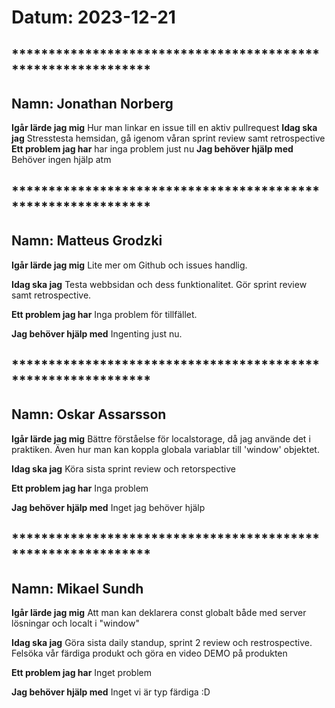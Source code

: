 # Datum: 2023-12-21

## ************************************************************* ##
## Namn: Jonathan Norberg
**Igår lärde jag mig** 
Hur man linkar en issue till en aktiv pullrequest 
**Idag ska jag** 
Stresstesta hemsidan, gå igenom våran sprint review samt retrospective
**Ett problem jag har** 
har inga problem just nu
**Jag behöver hjälp med** 
Behöver ingen hjälp atm    

## ************************************************************* ##
## Namn: Matteus Grodzki 
**Igår lärde jag mig** 
Lite mer om Github och issues handlig. 

**Idag ska jag** 
Testa webbsidan och dess funktionalitet. Gör sprint review samt retrospective.

**Ett problem jag har** 
Inga problem för tillfället. 

**Jag behöver hjälp med** 
Ingenting just nu.


## ************************************************************* ##
## Namn: Oskar Assarsson
**Igår lärde jag mig** 
Bättre förståelse för localstorage, då jag använde det i praktiken. Även hur man kan koppla globala variablar till 'window' objektet.

**Idag ska jag**
 Köra sista sprint review och retorspective

**Ett problem jag har**
Inga problem

**Jag behöver hjälp med**
Inget jag behöver hjälp 


## ************************************************************* ##
## Namn: Mikael Sundh
**Igår lärde jag mig** 
Att man kan deklarera const globalt både med server lösningar och localt i "window"

**Idag ska jag** 
Göra sista daily standup, sprint 2 review och restrospective. Felsöka vår färdiga produkt och göra en video DEMO på produkten

**Ett problem jag har** 
Inget problem

**Jag behöver hjälp med** 
Inget vi är typ färdiga :D
